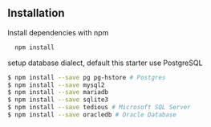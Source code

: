 
## Installation

Install dependencies with npm

```bash
  npm install 
```
setup database dialect, default this starter use PostgreSQL
```bash
$ npm install --save pg pg-hstore # Postgres
$ npm install --save mysql2
$ npm install --save mariadb
$ npm install --save sqlite3
$ npm install --save tedious # Microsoft SQL Server
$ npm install --save oracledb # Oracle Database
```
    
